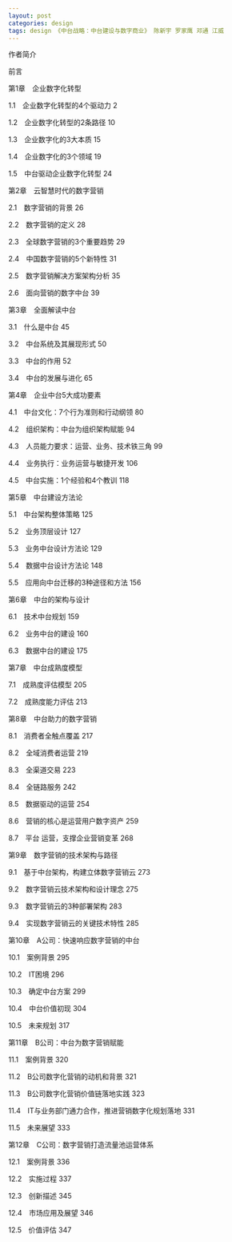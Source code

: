 ```yaml
---
layout: post
categories: design
tags: design 《中台战略：中台建设与数字商业》 陈新宇 罗家鹰 邓通 江威
---
```


作者简介

前言

第1章　企业数字化转型

1.1　企业数字化转型的4个驱动力  2

1.2　企业数字化转型的2条路径   10

1.3　企业数字化的3大本质   15

1.4　企业数字化的3个领域   19

1.5　中台驱动企业数字化转型  24

第2章　云智慧时代的数字营销

2.1　数字营销的背景  26

2.2　数字营销的定义  28

2.3　全球数字营销的3个重要趋势  29

2.4　中国数字营销的5个新特性   31

2.5　数字营销解决方案架构分析   35

2.6　面向营销的数字中台  39

第3章　全面解读中台

3.1　什么是中台  45

3.2　中台系统及其展现形式   50

3.3　中台的作用  52

3.4　中台的发展与进化   65

第4章　企业中台5大成功要素

4.1　中台文化：7个行为准则和行动纲领    80

4.2　组织架构：中台为组织架构赋能   94

4.3　人员能力要求：运营、业务、技术铁三角   99

4.4　业务执行：业务运营与敏捷开发   106

4.5　中台实施：1个经验和4个教训    118

第5章　中台建设方法论

5.1　中台架构整体策略   125

5.2　业务顶层设计   127

5.3　业务中台设计方法论  129

5.4　数据中台设计方法论  148

5.5　应用向中台迁移的3种途径和方法  156

第6章　中台的架构与设计

6.1　技术中台规划   159

6.2　业务中台的建设  160

6.3　数据中台的建设  175

第7章　中台成熟度模型

7.1　成熟度评估模型  205

7.2　成熟度能力评估  213

第8章　中台助力的数字营销

8.1　消费者全触点覆盖   217

8.2　全域消费者运营  219

8.3　全渠道交易  223

8.4　全链路服务  242

8.5　数据驱动的运营  254

8.6　营销的核心是运营用户数字资产   259

8.7　平台 运营，支撑企业营销变革 268

第9章　数字营销的技术架构与路径

9.1　基于中台架构，构建立体数字营销云   273

9.2　数字营销云技术架构和设计理念   275

9.3　数字营销云的3种部署架构   283

9.4　实现数字营销云的关键技术特性   285

第10章　A公司：快速响应数字营销的中台

10.1　案例背景  295

10.2　IT困境    296

10.3　确定中台方案  299

10.4　中台价值初现  304

10.5　未来规划  317

第11章　B公司：中台为数字营销赋能

11.1　案例背景   320

11.2　B公司数字化营销的动机和背景   321

11.3　B公司数字化营销价值链落地实践 323

11.4　IT与业务部门通力合作，推进营销数字化规划落地  331

11.5　未来展望   333

第12章　C公司：数字营销打造流量池运营体系

12.1　案例背景  336

12.2　实施过程  337

12.3　创新描述  345

12.4　市场应用及展望 346

12.5　价值评估  347
